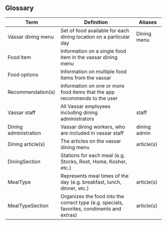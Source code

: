 ## Glossary 

| Term                  | Definition                                                                                 | Aliases      |
|-----------------------|--------------------------------------------------------------------------------------------|--------------|
| Vassar dining menu    | Set of food available for each dining location on a particular day                         | Dining menu  |
| Food item             | Information on a single food item in the vassar dining menu                                |              |
| Food options          | Information on multiple food items from the vassar                                         |              |
| Recommendation(s)     | Information on one or more food items that the app recommends to the user                  |              |
| Vassar staff          | All Vassar employees including dining administrators                                       | staff        |
| Dining administration | Vassar dining workers, who are included in vassar staff                                    | dining admin |
| Dining article(s)     | The articles on the vassar dining menu                                                     | article(s)   |
| DiningSection         | Stations for each meal (e.g. Stocks, Root, Home, Kosher, etc.)                             |              |
| MealType              | Represents meal times of the day (e.g. breakfast, lunch, dinner, etc.)                     | article(s)   |
| MealTypeSection       | Organizes the food into the correct type (e.g. specials, favorites, condiments and extras) | article(s)   |

